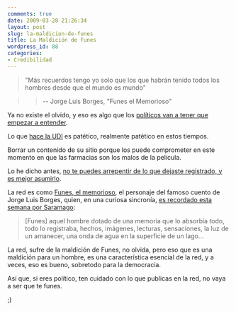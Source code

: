 ```yaml
---
comments: true
date: 2009-03-28 21:26:34
layout: post
slug: la-maldicion-de-funes
title: La Maldición de Funes
wordpress_id: 88
categories:
- Credibilidad
---
```


> "Más recuerdos tengo yo solo que los que habrán tenido todos los hombres desde que el mundo es mundo"  


> > -- Jorge Luis Borges, "Funes el Memorioso"

  


Ya no existe el olvido, y eso es algo que los [políticos van a tener que empezar a entender](http://blog.maz.cl/2009/03/segunda-columna-radial-politica-y-la.html).

Lo que [hace la UDI](http://www.elfrancotirador.cl/2009/03/27/hasta-google-funa-a-las-farmacias-y-la-udi/) es patético, realmente patético en estos tiempos.

Borrar un contenido de su sitio porque los puede comprometer en este momento en que las farmacias son los malos de la película.

Lo he dicho antes, [no te puedes arrepentir de lo que dejaste registrado, y es mejor asumirlo](http://www.lnds.net/2009/02/tatuajes-digitales-1.html).

La red es como [Funes, el memorioso](http://www.zap.cl/cuentos/cuento158.html), el personaje del famoso cuento de Jorge Luis Borges, quien, en una curiosa sincronía, [es recordado esta semana por Saramago](http://cuaderno.josesaramago.org/2009/03/23/funes-funes/):

> [Funes] aquel hombre dotado de una memoria que lo absorbía todo, todo lo registraba, hechos, imágenes, lecturas, sensaciones, la luz de un amanecer, una onda de agua en la superficie de un lago...

>   


La red, sufre de la maldición de Funes, no olvida, pero eso que es una maldición para un hombre, es una característica esencial de la red, y a veces, eso es bueno, sobretodo para la democracia.

  


Así que, si eres político, ten cuidado con lo que publicas en la red, no vaya a ser que te funes.

;)




